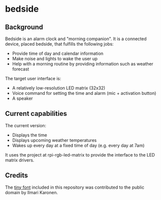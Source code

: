 # bedside

## Background

Bedside is an alarm clock and "morning companion". It is a connected
device, placed bedside, that fulfills the following jobs:
* Provide time of day and calendar information
* Make noise and lights to wake the user up
* Help with a morning routine by providing information such as weather
  forecast

The target user interface is:
* A relatively low-resolution LED matrix (32x32)
* Voice command for setting the time and alarm (mic + activation button)
* A speaker

## Current capabilities

The current version:
* Displays the time
* Displays upcoming weather temperatures
* Wakes up every day at a fixed time of day (e.g. every day at 7am)

It uses the project at rpi-rgb-led-matrix to provide the interface to the LED
matrix drivers.

## Credits

The
[tiny font](https://fontstruct.com/fontstructions/show/1404325/cg-pixel-4x5-2)
included in this repository was contributed to the public domain by Ilmari
Karonen.
